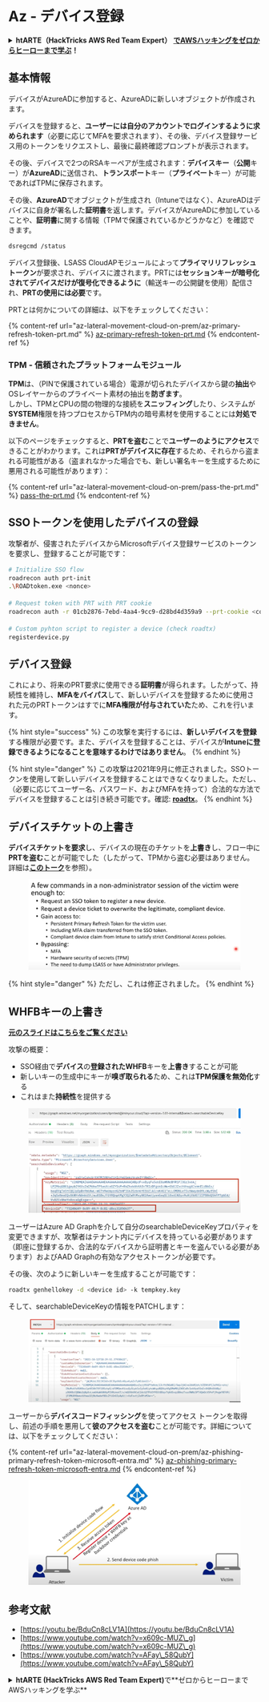 # Az - デバイス登録

<details>

<summary><strong>htARTE（HackTricks AWS Red Team Expert）</strong> <a href="https://training.hacktricks.xyz/courses/arte"><strong>でAWSハッキングをゼロからヒーローまで学ぶ</strong></a><strong>！</strong></summary>

HackTricks をサポートする他の方法:

* **HackTricks で企業を宣伝したい**または **HackTricks をPDFでダウンロードしたい**場合は、[**SUBSCRIPTION PLANS**](https://github.com/sponsors/carlospolop)をチェックしてください！
* [**公式PEASS＆HackTricksスワッグ**](https://peass.creator-spring.com)を入手する
* [**The PEASS Family**](https://opensea.io/collection/the-peass-family)を発見し、独占的な[**NFTs**](https://opensea.io/collection/the-peass-family)コレクションを見つける
* **💬 [**Discordグループ**](https://discord.gg/hRep4RUj7f)または[**telegramグループ**](https://t.me/peass)に参加するか、**Twitter** 🐦 [**@hacktricks_live**](https://twitter.com/hacktricks_live)で **フォロー**する
* **ハッキングトリックを共有するために、[**HackTricks**](https://github.com/carlospolop/hacktricks)と[**HackTricks Cloud**](https://github.com/carlospolop/hacktricks-cloud)のGitHubリポジトリにPRを提出する

</details>

## 基本情報

デバイスがAzureADに参加すると、AzureADに新しいオブジェクトが作成されます。

デバイスを登録すると、**ユーザーには自分のアカウントでログインするように求められます**（必要に応じてMFAを要求されます）、その後、デバイス登録サービス用のトークンをリクエストし、最後に最終確認プロンプトが表示されます。

その後、デバイスで2つのRSAキーペアが生成されます：**デバイスキー**（**公開**キー）が**AzureAD**に送信され、**トランスポート**キー（**プライベート**キー）が可能であればTPMに保存されます。

その後、**AzureAD**でオブジェクトが生成され（Intuneではなく）、AzureADはデバイスに自身が署名した**証明書**を返します。デバイスがAzureADに参加していることや、**証明書**に関する情報（TPMで保護されているかどうかなど）を確認できます。
```bash
dsregcmd /status
```
デバイス登録後、LSASS CloudAPモジュールによって**プライマリリフレッシュトークン**が要求され、デバイスに渡されます。PRTには**セッションキーが暗号化されてデバイスだけが復号化できるように**（輸送キーの公開鍵を使用）配信され、**PRTの使用には必要**です。

PRTとは何かについての詳細は、以下をチェックしてください：

{% content-ref url="az-lateral-movement-cloud-on-prem/az-primary-refresh-token-prt.md" %}
[az-primary-refresh-token-prt.md](az-lateral-movement-cloud-on-prem/az-primary-refresh-token-prt.md)
{% endcontent-ref %}

### TPM - 信頼されたプラットフォームモジュール

**TPM**は、（PINで保護されている場合）電源が切られたデバイスから鍵の**抽出**やOSレイヤーからのプライベート素材の抽出を**防ぎます**。\
しかし、TPMとCPUの間の物理的な接続を**スニッフィング**したり、システムが**SYSTEM**権限を持つプロセスからTPM内の暗号素材を使用することには**対処できません**。

以下のページをチェックすると、**PRTを盗む**ことで**ユーザーのようにアクセス**できることがわかります。これは**PRTがデバイスに存在**するため、それらから盗まれる可能性がある（盗まれなかった場合でも、新しい署名キーを生成するために悪用される可能性があります）：

{% content-ref url="az-lateral-movement-cloud-on-prem/pass-the-prt.md" %}
[pass-the-prt.md](az-lateral-movement-cloud-on-prem/pass-the-prt.md)
{% endcontent-ref %}

## SSOトークンを使用したデバイスの登録

攻撃者が、侵害されたデバイスからMicrosoftデバイス登録サービスのトークンを要求し、登録することが可能です：
```bash
# Initialize SSO flow
roadrecon auth prt-init
.\ROADtoken.exe <nonce>

# Request token with PRT with PRT cookie
roadrecon auth -r 01cb2876-7ebd-4aa4-9cc9-d28bd4d359a9 --prt-cookie <cookie>

# Custom pyhton script to register a device (check roadtx)
registerdevice.py
```
## デバイス登録

これにより、将来のPRT要求に使用できる**証明書**が得られます。したがって、持続性を維持し、**MFAをバイパス**して、新しいデバイスを登録するために使用された元のPRTトークンはすでに**MFA権限が付与されていた**ため、これを行います。

{% hint style="success" %}
この攻撃を実行するには、**新しいデバイスを登録**する権限が必要です。また、デバイスを登録することは、デバイスが**Intuneに登録できるようになることを意味するわけではありません**。
{% endhint %}

{% hint style="danger" %}
この攻撃は2021年9月に修正されました。SSOトークンを使用して新しいデバイスを登録することはできなくなりました。ただし、（必要に応じてユーザー名、パスワード、およびMFAを持って）合法的な方法でデバイスを登録することは引き続き可能です。確認: [**roadtx**](az-lateral-movement-cloud-on-prem/az-roadtx-authentication.md)。
{% endhint %}

## デバイスチケットの上書き

**デバイスチケットを要求**し、デバイスの現在のチケットを**上書き**し、フロー中に**PRTを盗む**ことが可能でした（したがって、TPMから盗む必要はありません。詳細は[**このトーク**](https://youtu.be/BduCn8cLV1A)を参照）。

<figure><img src="../../.gitbook/assets/image (4) (1) (1) (1).png" alt=""><figcaption></figcaption></figure>

{% hint style="danger" %}
ただし、これは修正されました。
{% endhint %}

## WHFBキーの上書き

**[元のスライドはこちらをご覧ください](https://dirkjanm.io/assets/raw/Windows%20Hello%20from%20the%20other%20side_nsec_v1.0.pdf)**

攻撃の概要：

- SSO経由で**デバイス**の**登録されたWHFB**キーを**上書き**することが可能
- 新しいキーの生成中にキーが**嗅ぎ取られる**ため、これは**TPM保護を無効化**する
- これはまた**持続性**を提供する

<figure><img src="../../.gitbook/assets/image (6).png" alt=""><figcaption></figcaption></figure>

ユーザーはAzure AD Graphを介して自分のsearchableDeviceKeyプロパティを変更できますが、攻撃者はテナント内にデバイスを持っている必要があります（即座に登録するか、合法的なデバイスから証明書とキーを盗んでいる必要があります）およびAAD Graphの有効なアクセストークンが必要です。

その後、次のように新しいキーを生成することが可能です：
```bash
roadtx genhellokey -d <device id> -k tempkey.key
```
そして、searchableDeviceKeyの情報をPATCHします：

<figure><img src="../../.gitbook/assets/image (8).png" alt=""><figcaption></figcaption></figure>

ユーザーから**デバイスコードフィッシング**を使ってアクセス トークンを取得し、前述の手順を悪用して**彼のアクセスを盗む**ことが可能です。詳細については、以下をチェックしてください：

{% content-ref url="az-lateral-movement-cloud-on-prem/az-phishing-primary-refresh-token-microsoft-entra.md" %}
[az-phishing-primary-refresh-token-microsoft-entra.md](az-lateral-movement-cloud-on-prem/az-phishing-primary-refresh-token-microsoft-entra.md)
{% endcontent-ref %}

<figure><img src="../../.gitbook/assets/image (9).png" alt=""><figcaption></figcaption></figure>

## 参考文献

* [https://youtu.be/BduCn8cLV1A](https://youtu.be/BduCn8cLV1A)
* [https://www.youtube.com/watch?v=x609c-MUZ\_g](https://www.youtube.com/watch?v=x609c-MUZ\_g)
* [https://www.youtube.com/watch?v=AFay\_58QubY](https://www.youtube.com/watch?v=AFay\_58QubY)

<details>

<summary><strong>htARTE (HackTricks AWS Red Team Expert)</strong>で**ゼロからヒーローまでAWSハッキングを学ぶ**</summary>

HackTricksをサポートする他の方法：

* **HackTricksで企業を宣伝したい**、または**HackTricksをPDFでダウンロードしたい**場合は、[**SUBSCRIPTION PLANS**](https://github.com/sponsors/carlospolop)をチェックしてください！
* [**公式PEASS＆HackTricksのグッズ**](https://peass.creator-spring.com)を入手してください
* [**The PEASS Family**](https://opensea.io/collection/the-peass-family)を発見し、独占的な[**NFTs**](https://opensea.io/collection/the-peass-family)のコレクションを見つけてください
* 💬 [**Discordグループ**](https://discord.gg/hRep4RUj7f)や[**telegramグループ**](https://t.me/peass)に**参加**したり、**Twitter** 🐦 [**@hacktricks_live**](https://twitter.com/hacktricks_live)を**フォロー**したりしてください。
* **HackTricks**と[**HackTricks Cloud**](https://github.com/carlospolop/hacktricks)のGitHubリポジトリにPRを提出して、あなたのハッキングトリックを共有してください。

</details>
